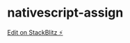 # nativescript-assign

[Edit on StackBlitz ⚡️](https://stackblitz.com/edit/nativescript-stackblitz-templates-vivlez)